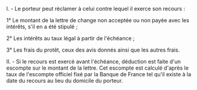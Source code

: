 I. - Le porteur peut réclamer à celui contre lequel il exerce son recours :

1° Le montant de la lettre de change non acceptée ou non payée avec les intérêts, s'il en a été stipulé ;

2° Les intérêts au taux légal à partir de l'échéance ;

3° Les frais du protêt, ceux des avis donnés ainsi que les autres frais.

II. - Si le recours est exercé avant l'échéance, déduction est faite d'un escompte sur le montant de la lettre. Cet escompte est calculé d'après le taux de l'escompte officiel fixé par la Banque de France tel qu'il existe à la date du recours au lieu du domicile du porteur.
